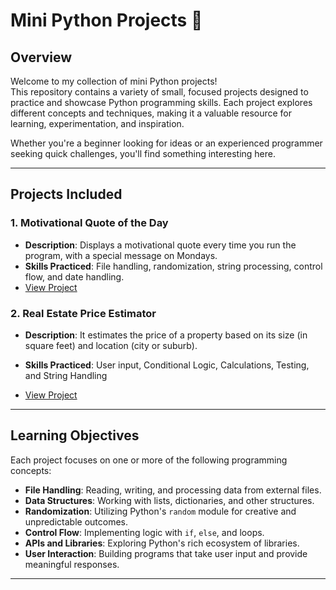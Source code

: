 # Mini Python Projects 🚀  

## Overview  
Welcome to my collection of mini Python projects!  
This repository contains a variety of small, focused projects designed to practice and showcase Python programming skills. Each project explores different concepts and techniques, making it a valuable resource for learning, experimentation, and inspiration.  

Whether you're a beginner looking for ideas or an experienced programmer seeking quick challenges, you'll find something interesting here.  

---

## Projects Included  

### 1. **Motivational Quote of the Day**  
   - **Description**: Displays a motivational quote every time you run the program, with a special message on Mondays.  
   - **Skills Practiced**: File handling, randomization, string processing, control flow, and date handling.  
   - [View Project](./motivational_quote_of_the_day/)  

### 2. **Real Estate Price Estimator**  

   - **Description**:  It estimates the price of a property based on its size (in square feet) and location (city or suburb).

   - **Skills Practiced**: User input, Conditional Logic, Calculations, Testing, and String Handling

   - [View Project](./project_name_placeholder/)  

[//]: # (### 3. &#40;Add additional projects as you create them!&#41;  )

---

## Learning Objectives  
Each project focuses on one or more of the following programming concepts:  
- **File Handling**: Reading, writing, and processing data from external files.  
- **Data Structures**: Working with lists, dictionaries, and other structures.  
- **Randomization**: Utilizing Python's `random` module for creative and unpredictable outcomes.  
- **Control Flow**: Implementing logic with `if`, `else`, and loops.  
- **APIs and Libraries**: Exploring Python's rich ecosystem of libraries.  
- **User Interaction**: Building programs that take user input and provide meaningful responses.  

---

[//]: # (## How to Use  )

[//]: # (1. Clone the repository:  )

[//]: # (   ```bash)

[//]: # (   git clone https://github.com/yourusername/mini-python-projects.git)
